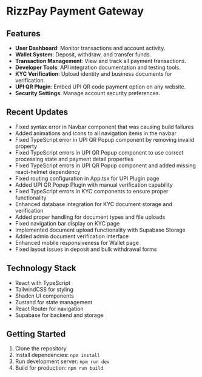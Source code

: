 
# RizzPay Payment Gateway

## Features

- **User Dashboard**: Monitor transactions and account activity.
- **Wallet System**: Deposit, withdraw, and transfer funds.
- **Transaction Management**: View and track all payment transactions.
- **Developer Tools**: API integration documentation and testing tools.
- **KYC Verification**: Upload identity and business documents for verification.
- **UPI QR Plugin**: Embed UPI QR code payment option on any website.
- **Security Settings**: Manage account security preferences.

## Recent Updates

- Fixed syntax error in Navbar component that was causing build failures
- Added animations and icons to all navigation items in the navbar
- Fixed TypeScript error in UPI QR Popup component by removing invalid property
- Fixed TypeScript errors in UPI QR Popup component to use correct processing state and payment detail properties
- Fixed TypeScript errors in UPI QR Popup component and added missing react-helmet dependency
- Fixed routing configuration in App.tsx for UPI Plugin page
- Added UPI QR Popup Plugin with manual verification capability
- Fixed TypeScript errors in KYC components to ensure proper functionality
- Enhanced database integration for KYC document storage and verification
- Added proper handling for document types and file uploads
- Fixed navigation bar display on KYC page
- Implemented document upload functionality with Supabase Storage
- Added admin document verification interface
- Enhanced mobile responsiveness for Wallet page
- Fixed layout issues in deposit and bulk withdrawal forms

## Technology Stack

- React with TypeScript
- TailwindCSS for styling
- Shadcn UI components
- Zustand for state management
- React Router for navigation
- Supabase for backend and storage

## Getting Started

1. Clone the repository
2. Install dependencies: `npm install`
3. Run development server: `npm run dev`
4. Build for production: `npm run build`
